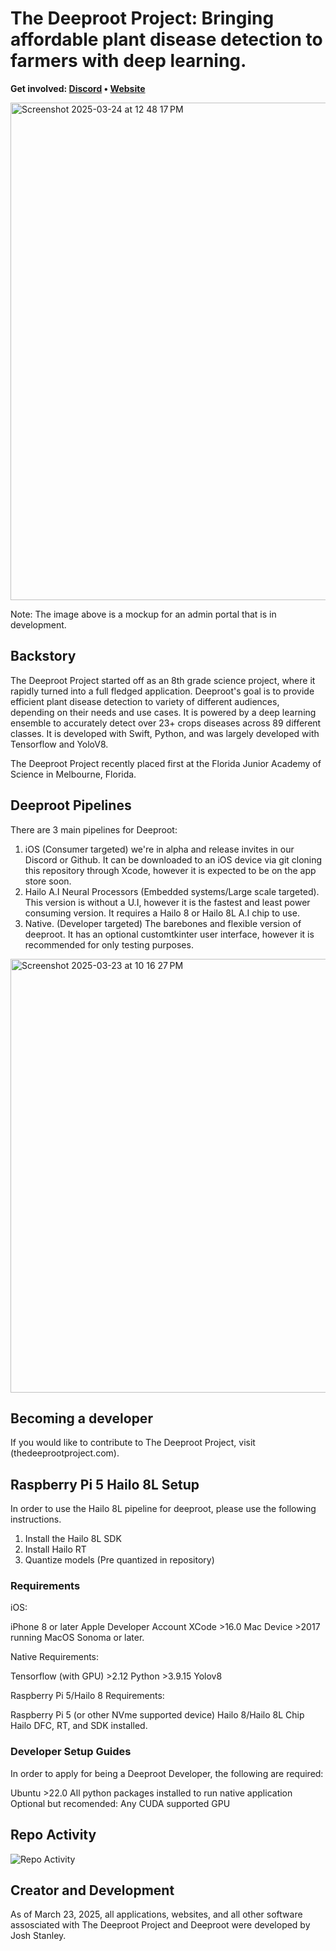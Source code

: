 # The Deeproot Project: Bringing affordable plant disease detection to farmers with deep learning.

<b>Get
involved: [Discord](https://discord.gg/vdEb4j3z) • [Website](http://thedeeprootproject.com)</b>


<img width="796" alt="Screenshot 2025-03-24 at 12 48 17 PM" src="https://github.com/user-attachments/assets/c8b94496-b62d-48bd-b03f-a75a8b787308" />


Note: The image above is a mockup for an admin portal that is in development.

## Backstory

The Deeproot Project started off as an 8th grade science project, where it rapidly turned into a full fledged application. Deeproot's goal is to provide efficient plant disease detection to variety of different audiences, depending on their needs and use cases. It is powered by a deep learning ensemble to accurately detect over 23+ crops diseases across 89 different classes. It is developed with Swift, Python, and was largely developed with Tensorflow and YoloV8. 

The Deeproot Project recently placed first at the Florida Junior Academy of Science in Melbourne, Florida.

## Deeproot Pipelines

There are 3 main pipelines for Deeproot:

1. iOS (Consumer targeted) we're in alpha and release invites in our Discord or Github. It can be downloaded to an iOS device via git cloning this repository through Xcode, however it is expected to be on the app store soon.
2. Hailo A.I Neural Processors (Embedded systems/Large scale targeted). This version is without a U.I, however it is the fastest and least power consuming version. It requires a Hailo 8 or Hailo 8L A.I chip to use.
3. Native. (Developer targeted) The barebones and flexible version of deeproot. It has an optional customtkinter user interface, however it is recommended for only testing purposes.


<img width="694" alt="Screenshot 2025-03-23 at 10 16 27 PM" src="https://github.com/user-attachments/assets/3fa9493a-9f28-48e2-9e53-2aac32c64919" />

## Becoming a developer

If you would like to contribute to The Deeproot Project, visit (thedeeprootproject.com).


## Raspberry Pi 5 Hailo 8L Setup

In order to use the Hailo 8L pipeline for deeproot, please use the following instructions.

1. Install the Hailo 8L SDK
2. Install Hailo RT
3. Quantize models (Pre quantized in repository)

### Requirements

iOS:

iPhone 8 or later
Apple Developer Account
XCode >16.0
Mac Device >2017 running MacOS Sonoma or later.

Native Requirements:

Tensorflow (with GPU) >2.12
Python >3.9.15
Yolov8

Raspberry Pi 5/Hailo 8 Requirements:

Raspberry Pi 5 (or other NVme supported device)
Hailo 8/Hailo 8L Chip
Hailo DFC, RT, and SDK installed.

### Developer Setup Guides

In order to apply for being a Deeproot Developer, the following are required:

Ubuntu >22.0
All python packages installed to run native application
Optional but recomended: Any CUDA supported GPU

## Repo Activity

![Repo Activity](https://repobeats.axiom.co/api/embed/35f697ba66cee0cabd36f7736fe3e60369dff219.svg "Repobeats analytics image")

## Creator and Development

As of March 23, 2025, all applications, websites, and all other software assosciated with The Deeproot Project and Deeproot were developed by Josh Stanley.
